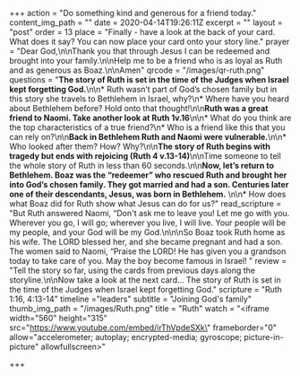 +++
action = "Do something kind and generous for a friend today."
content_img_path = ""
date = 2020-04-14T19:26:11Z
excerpt = ""
layout = "post"
order = 13
place = "Finally - have a look at the back of your card. What does it say? You can now place your card onto your story line."
prayer = "Dear God,\n\nThank you that through Jesus I can be redeemed and brought into your family.\n\nHelp me to be a friend who is as loyal as Ruth and as generous as Boaz.\n\nAmen"
qrcode = "/images/qr-ruth.png"
questions = "**The story of Ruth is set in the time of the Judges when Israel kept forgetting God.**\n\n* Ruth wasn’t part of God’s chosen family but in this story she travels to Bethlehem in Israel, why?\n* Where have you heard about Bethlehem before? Hold onto that thought!\n\n**Ruth was a great friend to Naomi. Take another look at Ruth 1v.16**\n\n* What do you think are the top characteristics of a true friend?\n* Who is a friend like this that you can rely on?\n\n**Back in Bethlehem Ruth and Naomi were vulnerable.**\n\n* Who looked after them? How? Why?\n\n**The story of Ruth begins with tragedy but ends with rejoicing (Ruth 4 v.13-14)**\n\nTime someone to tell the whole story of Ruth in less than 60 seconds.\n\n**Now, let’s return to Bethlehem. Boaz was the “redeemer” who rescued Ruth and brought her into God’s chosen family.  They got married and had a son. Centuries later one of their descendants, Jesus, was born in Bethlehem.** \n\n* How does what Boaz did for Ruth show what Jesus can do for us?"
read_scripture = "But Ruth answered Naomi, “Don't ask me to leave you! Let me go with you. Wherever you go, I will go; wherever you live, I will live. Your people will be my people, and your God will be my God.\n\n\nSo Boaz took Ruth home as his wife. The LORD blessed her, and she became pregnant and had a son. The women said to Naomi, “Praise the LORD! He has given you a grandson today to take care of you. May the boy become famous in Israel! "
review = "Tell the story so far, using the cards from previous days along the storyline.\n\nNow take a look at the next card… The story of Ruth is set in the time of the Judges when Israel kept forgetting God."
scripture = "Ruth 1:16, 4:13-14"
timeline ="leaders"
subtitle = "Joining God's family"
thumb_img_path = "/images/Ruth.png"
title = "Ruth"
watch = "<iframe width=\"560\" height=\"315\" src=\"https://www.youtube.com/embed/irThVpdeSXk\" frameborder=\"0\" allow=\"accelerometer; autoplay; encrypted-media; gyroscope; picture-in-picture\" allowfullscreen></iframe>"

+++
